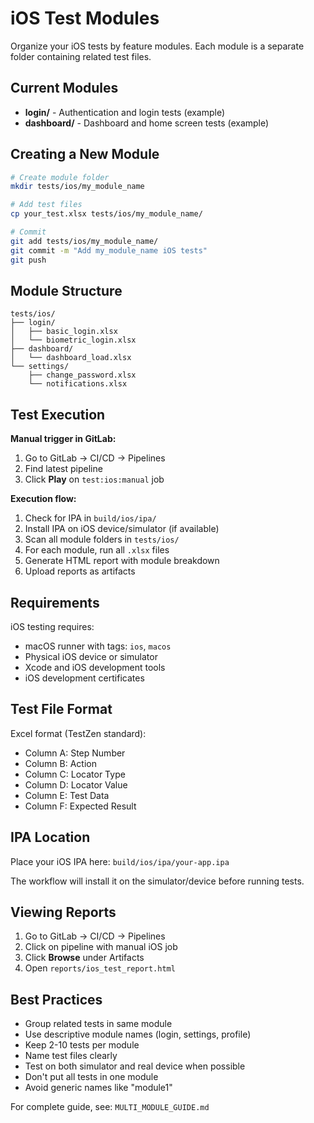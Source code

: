 # iOS Test Modules

Organize your iOS tests by feature modules. Each module is a separate folder containing related test files.

## Current Modules

- **login/** - Authentication and login tests (example)
- **dashboard/** - Dashboard and home screen tests (example)

## Creating a New Module

```bash
# Create module folder
mkdir tests/ios/my_module_name

# Add test files
cp your_test.xlsx tests/ios/my_module_name/

# Commit
git add tests/ios/my_module_name/
git commit -m "Add my_module_name iOS tests"
git push
```

## Module Structure

```
tests/ios/
├── login/
│   ├── basic_login.xlsx
│   └── biometric_login.xlsx
├── dashboard/
│   └── dashboard_load.xlsx
└── settings/
    ├── change_password.xlsx
    └── notifications.xlsx
```

## Test Execution

**Manual trigger in GitLab:**
1. Go to GitLab → CI/CD → Pipelines
2. Find latest pipeline
3. Click **Play** on `test:ios:manual` job

**Execution flow:**
1. Check for IPA in `build/ios/ipa/`
2. Install IPA on iOS device/simulator (if available)
3. Scan all module folders in `tests/ios/`
4. For each module, run all `.xlsx` files
5. Generate HTML report with module breakdown
6. Upload reports as artifacts

## Requirements

iOS testing requires:
- macOS runner with tags: `ios`, `macos`
- Physical iOS device or simulator
- Xcode and iOS development tools
- iOS development certificates

## Test File Format

Excel format (TestZen standard):
- Column A: Step Number
- Column B: Action
- Column C: Locator Type
- Column D: Locator Value
- Column E: Test Data
- Column F: Expected Result

## IPA Location

Place your iOS IPA here: `build/ios/ipa/your-app.ipa`

The workflow will install it on the simulator/device before running tests.

## Viewing Reports

1. Go to GitLab → CI/CD → Pipelines
2. Click on pipeline with manual iOS job
3. Click **Browse** under Artifacts
4. Open `reports/ios_test_report.html`

## Best Practices

- Group related tests in same module
- Use descriptive module names (login, settings, profile)
- Keep 2-10 tests per module
- Name test files clearly
- Test on both simulator and real device when possible
- Don't put all tests in one module
- Avoid generic names like "module1"

For complete guide, see: `MULTI_MODULE_GUIDE.md`
